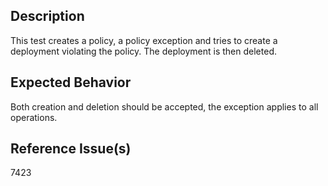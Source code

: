 ## Description

This test creates a policy, a policy exception and tries to create a deployment violating the policy.
The deployment is then deleted.


## Expected Behavior

Both creation and deletion should be accepted, the exception applies to all operations.

## Reference Issue(s)

7423
